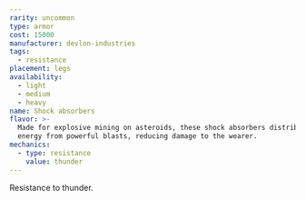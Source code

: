 ```yaml
---
rarity: uncommon
type: armor
cost: 15000
manufacturer: devlon-industries
tags:
  - resistance
placement: legs
availability:
  - light
  - medium
  - heavy
name: Shock absorbers
flavor: >-
  Made for explosive mining on asteroids, these shock absorbers distribute
  energy from powerful blasts, reducing damage to the wearer.
mechanics:
  - type: resistance
    value: thunder
---
```

Resistance to thunder.
